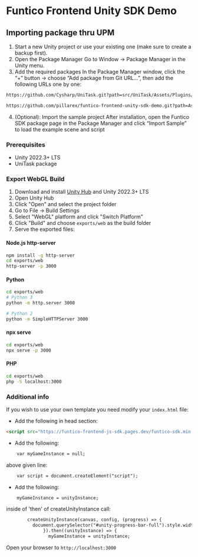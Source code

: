 # Funtico Frontend Unity SDK Demo

## Importing package thru UPM
1. Start a new Unity project or use your existing one (make sure to create a backup first).
2. Open the Package Manager
Go to Window → Package Manager in the Unity menu.
3. Add the required packages
In the Package Manager window, click the “+” button → choose “Add package from Git URL…”, then add the following URLs one by one:
```html
https://github.com/Cysharp/UniTask.git?path=src/UniTask/Assets/Plugins/UniTask
```
```html
https://github.com/pillarex/funtico-frontend-unity-sdk-demo.git?path=Assets/FunticoSDK
```
4. (Optional): Import the sample project
After installation, open the Funtico SDK package page in the Package Manager and click “Import Sample” to load the example scene and script

### Prerequisites
- Unity 2022.3+ LTS 
- UniTask package

### Export WebGL Build
1. Download and install [Unity Hub](https://unity.com/download) and Unity 2022.3+ LTS
2. Open Unity Hub
3. Click "Open" and select the project folder
4. Go to File → Build Settings
5. Select "WebGL" platform and click "Switch Platform"
6. Click "Build" and choose `exports/web` as the build folder
7. Serve the exported files:

#### Node.js http-server
```bash
npm install -g http-server
cd exports/web
http-server -p 3000
```

#### Python
```bash
cd exports/web
# Python 3
python -m http.server 3000

# Python 2
python -m SimpleHTTPServer 3000
```

#### npx serve
```bash
cd exports/web
npx serve -p 3000
```

#### PHP
```bash
cd exports/web
php -S localhost:3000
```

### Additional info
If you wish to use your own template you need modify your `index.html` file:

* Add the following in head section:
```html
<script src="https://funtico-frontend-js-sdk.pages.dev/funtico-sdk.min.js"> </script>
```

* Add the following:
```html
    var myGameInstance = null;
```
above given line:
```html
    var script = document.createElement("script");
```

* Add the following:
```html
    myGameInstance = unityInstance;
```
inside of 'then' of createUnityInstance call:
```html
        createUnityInstance(canvas, config, (progress) => {
          document.querySelector("#unity-progress-bar-full").style.width = 100 * progress + "%";
              }).then((unityInstance) => {
                myGameInstance = unityInstance;
```

Open your browser to `http://localhost:3000`

